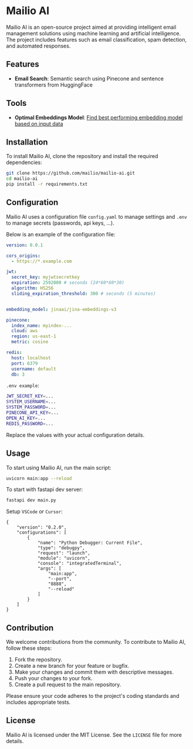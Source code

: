<!--
This file contains the README documentation for the Mailio AI project.
-->
# Mailio AI

Mailio AI is an open-source project aimed at providing intelligent email management solutions using machine learning and artificial intelligence. The project includes features such as email classification, spam detection, and automated responses.

## Features

- **Email Search**: Semantic search using Pinecone and sentence transformers from HuggingFace

## Tools

- **Optimal Embeddings Model**: [Find best performing embedding model based on input data](https://github.com/mailio/mailio-ai/tree/main/tools)

## Installation

To install Mailio AI, clone the repository and install the required dependencies:

```bash
git clone https://github.com/mailio/mailio-ai.git
cd mailio-ai
pip install -r requirements.txt
```

## Configuration

Mailio AI uses a configuration file `config.yaml` to manage settings and `.env` to manage secrets (passwords, api keys, ...). 

Below is an example of the configuration file:

```yaml
version: 0.0.1

cors_origins: 
  - https://*.example.com

jwt:
  secret_key: myjwtsecretkey
  expiration: 2592000 # seconds (24*60*60*30)
  algorithm: HS256
  sliding_expiration_threshold: 300 # seconds (5 minutes)


embedding_model: jinaai/jina-embeddings-v3

pinecone:
  index_name: myindex-...
  cloud: aws
  region: us-east-1
  metric: cosine

redis:
  host: localhost
  port: 6379
  username: default
  db: 3
```

`.env example`:
```bash
JWT_SECRET_KEY=...
SYSTEM_USERNAME=...
SYSTEM_PASSWORD=...
PINECONE_API_KEY=...
OPEN_AI_KEY=...
REDIS_PASSWORD=...
```

Replace the values with your actual configuration details.

## Usage

To start using Mailio AI, run the main script:

```bash
uvicorn main:app --reload
```

To start with fastapi dev server:
```bash
fastapi dev main.py
```

Setup `VSCode` or `Cursor`: 

```
{
    "version": "0.2.0",
    "configurations": [
        {
            "name": "Python Debugger: Current File",
            "type": "debugpy",
            "request": "launch",
            "module": "uvicorn",
            "console": "integratedTerminal",
            "args": [
                "main:app",
                "--port",
                "8888",
                "--reload"
            ]
        }
    ]
}
```

## Contribution

We welcome contributions from the community. To contribute to Mailio AI, follow these steps:

1. Fork the repository.
2. Create a new branch for your feature or bugfix.
3. Make your changes and commit them with descriptive messages.
4. Push your changes to your fork.
5. Create a pull request to the main repository.

Please ensure your code adheres to the project's coding standards and includes appropriate tests.

## License

Mailio AI is licensed under the MIT License. See the `LICENSE` file for more details.

